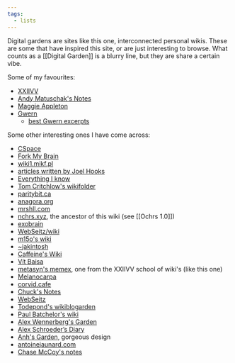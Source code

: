 ```yaml
---
tags:
  - lists
---
```

Digital gardens are sites like this one, interconnected personal wikis.  These are some that have inspired this site, or are just interesting to browse.  What counts as a [[Digital Garden]] is a blurry line, but they are share a certain vibe.

Some of my favourites:

- [XXIIVV](https://wiki.xxiivv.com/site/home.html)
- [Andy Matuschak's Notes](https://notes.andymatuschak.org/About_these_notes)
- [Maggie Appleton](https://maggieappleton.com/)
- [Gwern](https://gwern.net/)
	- [best Gwern excerpts](https://guzey.com/favorite/gwern/)

Some other interesting ones I have come across:

- [CSpace](https://utcc.utoronto.ca/~cks/space/FrontPage)
- [Fork My Brain](https://notes.nicolevanderhoeven.com/Fork+My+Brain)
- [wiki1.mikf.pl](https://wiki1.mikf.pl/)
- [articles written by Joel Hooks](https://joelhooks.com/)
- [Everything I know](https://wiki.nikiv.dev/)
- [Tom Critchlow's wikifolder](https://tomcritchlow.com/wiki/)
- [paritybit.ca](https://www.paritybit.ca/garden/)
- [anagora.org](https://anagora.org/index)
- [mrshll.com](https://mrshll.com/index.html)
- [nchrs.xyz](https://nchrs.xyz), the ancestor of this wiki (see [[Ochrs 1.0]])
- [exobrain](https://beepb00p.xyz/exobrain/)
- [WebSeitz/wiki](http://webseitz.fluxent.com/wiki/FrontPage)
- [m15o's wiki](https://lipu.li/?u=m15o)
- [~jakintosh](http://jakintosh.com/)
- [Caffeine's Wiki](https://caffeine.wiki/)
- [Vít Baisa](https://vit.baisa.cz/)
- [metasyn's memex](https://metasyn.pw/memex), one from the XXIIVV school of wiki's (like this one)
- [Melanocarpa](https://garden.bouncepaw.com/)
- [corvid.cafe](https://corvid.cafe/home.html)
- [Chuck's Notes](https://notes.cagrimmett.com/)
- [WebSeitz](http://webseitz.fluxent.com/wiki/FrontPage)
- [Todepond's wikiblogarden](https://www.todepond.com/wikiblogarden)
- [Paul Batchelor's wiki](https://pbat.ch/wiki/)
- [Alex Wennerberg's Garden](https://alexw.nyc/garden.html)
- [Alex Schroeder’s Diary](https://alexschroeder.ch/view/index)
- [Anh's Garden](https://anhvn.com/garden/), gorgeous design
- [antoinejaunard.com](https://antoinejaunard.com/content.html)
- [Chase McCoy's notes](https://chasem.co/notes)
